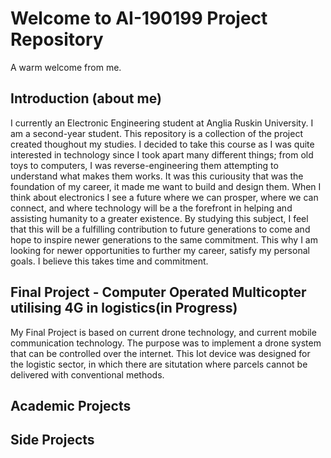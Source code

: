 # Welcome to AI-190199 Project Repository
A warm welcome from me.
## Introduction (about me)
I currently an Electronic Engineering student at Anglia Ruskin University. I am a second-year student. This repository is a collection of the project created thoughout my studies. I decided to take this course as I was quite interested in technology since I took apart many different things; from old toys to computers, I was reverse-engineering them attempting to understand what makes them works. It was this curiousity that was the foundation of my career, it made me want to build and design them. When I think about electronics I see a future where we can prosper, where we can connect, and where technology will be a the forefront in helping and assisting humanity to a greater existence. By studying this subject, I feel that this will be a fulfilling contribution to future generations to come and hope to inspire newer generations to the same commitment. This why I am looking for newer opportunities to further my career, satisfy my personal goals. I believe this takes time and commitment.
## Final Project - Computer Operated Multicopter utilising 4G in logistics(in Progress)
My Final Project is based on current drone technology, and current mobile communication technology. The purpose was to implement a drone system that can be controlled over the internet. This Iot device was designed for the logistic sector, in which there are situtation where parcels cannot be delivered with conventional methods.
## Academic Projects


## Side Projects




